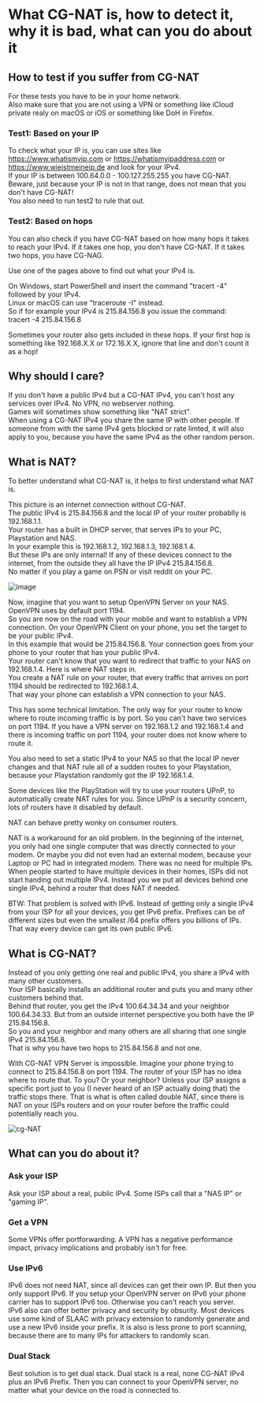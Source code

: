 # What CG-NAT is, how to detect it, why it is bad, what can you do about it

## How to test if you suffer from CG-NAT
For these tests you have to be in your home network.  
Also make sure that you are not using a VPN or something like iCloud private realy on macOS or iOS or something like DoH in Firefox.

### Test1: Based on your IP
To check what your IP is, you can use sites like https://www.whatismyip.com or https://whatismyipaddress.com or  
https://www.wieistmeineip.de and look for your IPv4.  
If your IP is between 100.64.0.0 - 100.127.255.255 you have CG-NAT.  
Beware, just because your IP is not in that range, does not mean that you don't have CG-NAT!  
You also need to run test2 to rule that out.  

### Test2: Based on hops
You can also check if you have CG-NAT based on how many hops it takes to reach your IPv4. 
If it takes one hop, you don't have CG-NAT. 
If it takes two hops, you have CG-NAG. 

Use one of the pages above to find out what your IPv4 is.  

On Windows, start PowerShell and insert the command "tracert -4" followed by your IPv4.  
Linux or macOS can use "traceroute -I" instead.  
So if for example your IPv4 is 215.84.156.8 you issue the command:  
tracert -4 215.84.156.8

Sometimes your router also gets included in these hops. If your first hop is something like 192.168.X.X or 172.16.X.X, ignore that line and don't count it as a hop!

## Why should I care?
If you don't have a public IPv4 but a CG-NAT IPv4, you can't host any services over IPv4. No VPN, no webserver nothing.  
Games will sometimes show something like "NAT strict".  
When using a CG-NAT IPv4 you share the same IP with other people. If someone from with the same IPv4 gets blocked or rate limted, it will also apply to you, because you have the same IPv4 as the other random person. 

## What is NAT?
To better understand what CG-NAT is, it helps to first understand what NAT is.  

This picture is an internet connection without CG-NAT.  
The public IPv4 is 215.84.156.8 and the local IP of your router probablly is 192.168.1.1.  
Your router has a built in DHCP server, that serves IPs to your PC, Playstation and NAS.  
In your example this is 192.168.1.2, 192.168.1.3, 192.168.1.4.  
But these IPs are only internal! If any of these devices connect to the internet, from the outside they all have the IP IPv4 215.84.156.8.  
No matter if you play a game on PSN or visit reddit on your PC.  

![image](https://github.com/jameskimmel/network-stuff/assets/17176225/62b3c6d6-e402-48e3-8363-f4f65afc53bb)



Now, imagine that you want to setup OpenVPN Server on your NAS. OpenVPN uses by default port 1194.  
So you are now on the road with your moblie and want to establish a VPN connection. On your OpenVPN Client on your phone, you set the target to be your public IPv4.  
In this example that would be 215.84.156.8. Your connection goes from your phone to your router that has your public IPv4.  
Your router can't know that you want to redirect that traffic to your NAS on 192.168.1.4. Here is where NAT steps in.  
You create a NAT rule on your router, that every traffic that arrives on port 1194 should be redirected to 192.168.1.4.  
That way your phone can establish a VPN connection to your NAS.  

This has some technical limitation. The only way for your router to know where to route incoming traffic is by port. So you can't have two services on port 1194. 
If you have a VPN server on 192.168.1.2 and 192.168.1.4 and there is incoming traffic on port 1194, your router does not know where to route it. 

You also need to set a static IPv4 to your NAS so that the local IP never changes and that NAT rule all of a sudden routes to your Playstation, because your Playstation randomly got the IP 192.168.1.4. 

Some devices like the PlayStation will try to use your routers UPnP, to automatically create NAT rules for you. Since UPnP is a security concern, lots of routers have it disabled by default.  

NAT can behave pretty wonky on consumer routers.  

NAT is a workaround for an old problem. In the beginning of the internet, you only had one single computer that was directly connected to your modem. Or maybe you did not even had an external modem, because your Laptop or PC had in integrated modem. There was no need for multiple IPs. When people started to have multiple devices in their homes, ISPs did not start handing out multiple IPv4. Instead you we put all devices behind one single IPv4, behind a router that does NAT if needed.  

BTW: That problem is solved with IPv6. Instead of getting only a single IPv4 from your ISP for all your devices, you get IPv6 prefix. Prefixes can be of different sizes but even the smallest /64 prefix offers you billions of IPs.  
That way every device can get its own public IPv6.  


## What is CG-NAT?
Instead of you only getting one real and public IPv4, you share a IPv4 with many other customers.  
Your ISP basically installs an additional router and puts you and many other customers behind that.  
Behind that router, you get the IPv4 100.64.34.34 and your neighbor 100.64.34.33. But from an outside internet perspective you both have the IP 215.84.156.8.  
So you and your neighbor and many others are all sharing that one single IPv4 215.84.156.8.  
That is why you have two hops to 215.84.156.8 and not one.  

With CG-NAT VPN Server is impossible. Imagine your phone trying to connect to 215.84.156.8 on port 1194. The router of your ISP has no idea where to route that. To you? Or your neighbor? Unless your ISP assigns a specific port just to you (I never heard of an ISP actually doing that) the traffic stops there. That is what is often called double NAT, since there is NAT on your ISPs routers and on your router before the traffic could potentially reach you. 

![cg-NAT](https://github.com/jameskimmel/network-stuff/assets/17176225/0611202f-f8da-4a07-b8e6-3debaf92e29a)

## What can you do about it?

### Ask your ISP
Ask your ISP about a real, public IPv4. Some ISPs call that a "NAS IP" or "gaming IP".  

### Get a VPN
Some VPNs offer portforwarding. A VPN has a negative performance impact, privacy implications and probably isn't for free.  

### Use IPv6 
IPv6 does not need NAT, since all devices can get their own IP. But then you only support IPv6. If you setup your OpenVPN server on IPv6 your phone carrier has to support IPv6 too.  Otherwise you can't reach you server.  
IPv6 also can offer better privacy and security by obsurity. Most devices use some kind of SLAAC with privacy extension to randomly generate and use a new IPv6 inside your prefix. 
It is also is less prone to port scanning, because there are to many IPs for attackers to randomly scan. 

### Dual Stack
Best solution is to get dual stack. Dual stack is a real, none CG-NAT IPv4 plus an IPv6 Prefix.  Then you can connect to your OpenVPN server, no matter what your device on the road is connected to.  



